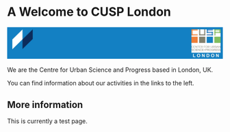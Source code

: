 # A Welcome to CUSP London
![CUSP London Logo](./assets/CUSPbanner_00.jpg)

We are the Centre for Urban Science and Progress based in London, UK.

You can find information about our activities in the links to the left.

## More information
This is currently a test page.
 
